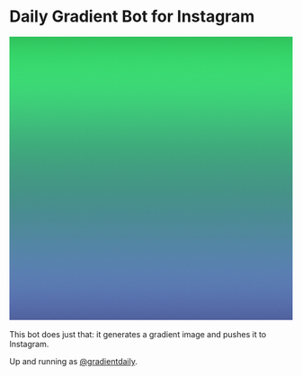 # Daily Gradient Bot for Instagram

![Look, ma - gradient!](/example.jpg)

This bot does just that: it generates a gradient image and pushes it to Instagram.

Up and running as [@gradientdaily](https://www.instagram.com/gradientdaily/|width=100).

